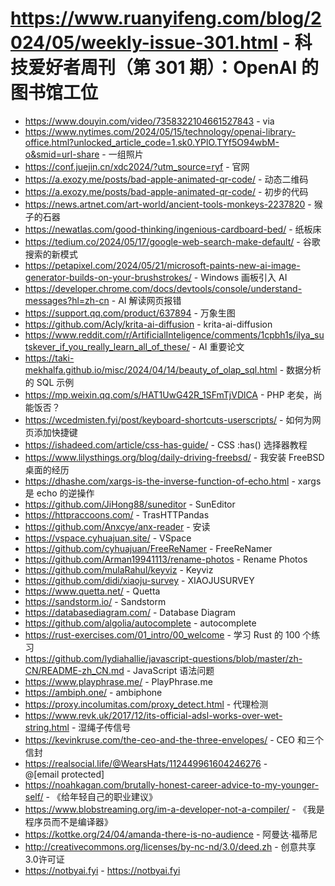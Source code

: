 # https://www.ruanyifeng.com/blog/2024/05/weekly-issue-301.html - 科技爱好者周刊（第 301 期）：OpenAI 的图书馆工位

- https://www.douyin.com/video/7358322104661527843 - via
- https://www.nytimes.com/2024/05/15/technology/openai-library-office.html?unlocked_article_code=1.sk0.YPlO.TYf5O94wbM-o&smid=url-share - 一组照片
- https://conf.juejin.cn/xdc2024/?utm_source=ryf - 官网
- https://a.exozy.me/posts/bad-apple-animated-qr-code/ - 动态二维码
- https://a.exozy.me/posts/bad-apple-animated-qr-code/ - 初步的代码
- https://news.artnet.com/art-world/ancient-tools-monkeys-2237820 - 猴子的石器
- https://newatlas.com/good-thinking/ingenious-cardboard-bed/ - 纸板床
- https://tedium.co/2024/05/17/google-web-search-make-default/ - 谷歌搜索的新模式
- https://petapixel.com/2024/05/21/microsoft-paints-new-ai-image-generator-builds-on-your-brushstrokes/ - Windows 画板引入 AI
- https://developer.chrome.com/docs/devtools/console/understand-messages?hl=zh-cn - AI 解读网页报错
- https://support.qq.com/product/637894 - 万象生图
- https://github.com/Acly/krita-ai-diffusion - krita-ai-diffusion
- https://www.reddit.com/r/ArtificialInteligence/comments/1cpbh1s/ilya_sutskever_if_you_really_learn_all_of_these/ - AI 重要论文
- https://taki-mekhalfa.github.io/misc/2024/04/14/beauty_of_olap_sql.html - 数据分析的 SQL 示例
- https://mp.weixin.qq.com/s/HAT1UwG42R_1SFmTjVDlCA - PHP 老矣，尚能饭否？
- https://wcedmisten.fyi/post/keyboard-shortcuts-userscripts/ - 如何为网页添加快捷键
- https://ishadeed.com/article/css-has-guide/ - CSS :has() 选择器教程
- https://www.lilysthings.org/blog/daily-driving-freebsd/ - 我安装 FreeBSD 桌面的经历
- https://dhashe.com/xargs-is-the-inverse-function-of-echo.html - xargs 是 echo 的逆操作
- https://github.com/JiHong88/suneditor - SunEditor
- https://httpraccoons.com/ - TrasHTTPandas
- https://github.com/Anxcye/anx-reader - 安读
- https://vspace.cyhuajuan.site/ - VSpace
- https://github.com/cyhuajuan/FreeReNamer - FreeReNamer
- https://github.com/Arman19941113/rename-photos - Rename Photos
- https://github.com/mulaRahul/keyviz - Keyviz
- https://github.com/didi/xiaoju-survey - XIAOJUSURVEY
- https://www.quetta.net/ - Quetta
- https://sandstorm.io/ - Sandstorm
- https://databasediagram.com/ - Database Diagram
- https://github.com/algolia/autocomplete - autocomplete
- https://rust-exercises.com/01_intro/00_welcome - 学习 Rust 的 100 个练习
- https://github.com/lydiahallie/javascript-questions/blob/master/zh-CN/README-zh_CN.md - JavaScript 语法问题
- https://www.playphrase.me/ - PlayPhrase.me
- https://ambiph.one/ - ambiphone
- https://proxy.incolumitas.com/proxy_detect.html - 代理检测
- https://www.revk.uk/2017/12/its-official-adsl-works-over-wet-string.html - 湿绳子传信号
- https://kevinkruse.com/the-ceo-and-the-three-envelopes/ - CEO 和三个信封
- https://realsocial.life/@WearsHats/112449961604246276 - @[email protected]
- https://noahkagan.com/brutally-honest-career-advice-to-my-younger-self/ - 《给年轻自己的职业建议》
- https://www.blobstreaming.org/im-a-developer-not-a-compiler/ - 《我是程序员而不是编译器》
- https://kottke.org/24/04/amanda-there-is-no-audience - 阿曼达·福蒂尼
- http://creativecommons.org/licenses/by-nc-nd/3.0/deed.zh - 创意共享3.0许可证
- https://notbyai.fyi - https://notbyai.fyi